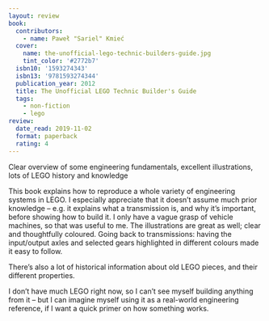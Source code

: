 ```yaml
---
layout: review
book:
  contributors:
    - name: Paweł "Sariel" Kmieć
  cover:
    name: the-unofficial-lego-technic-builders-guide.jpg
    tint_color: '#2772b7'
  isbn10: '1593274343'
  isbn13: '9781593274344'
  publication_year: 2012
  title: The Unofficial LEGO Technic Builder's Guide
  tags:
    - non-fiction
    - lego
review:
  date_read: 2019-11-02
  format: paperback
  rating: 4
---
```


Clear overview of some engineering fundamentals, excellent illustrations, lots of LEGO history and knowledge

This book explains how to reproduce a whole variety of engineering systems in LEGO. I especially appreciate that it doesn’t assume much prior knowledge – e.g. it explains what a transmission is, and why it’s important, before showing how to build it. I only have a vague grasp of vehicle machines, so that was useful to me. The illustrations are great as well; clear and thoughtfully coloured. Going back to transmissions: having the input/output axles and selected gears highlighted in different colours made it easy to follow.

There’s also a lot of historical information about old LEGO pieces, and their different properties.

I don’t have much LEGO right now, so I can’t see myself building anything from it – but I can imagine myself using it as a real-world engineering reference, if I want a quick primer on how something works.
